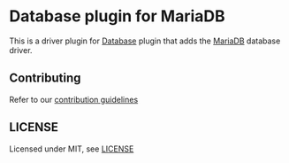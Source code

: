 # Database plugin for MariaDB

This is a driver plugin for [Database](https://plugins.jenkins.io/database/) plugin that adds the [MariaDB](https://mariadb.com/kb/en/about-mariadb-connector-j/) database driver.

## Contributing

Refer to our [contribution guidelines](https://github.com/jenkinsci/.github/blob/master/CONTRIBUTING.md)

## LICENSE

Licensed under MIT, see [LICENSE](LICENSE.md)


